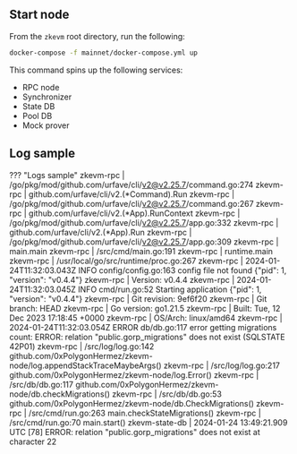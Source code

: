 ## Start node

From the `zkevm` root directory, run the following:

```sh
docker-compose -f mainnet/docker-compose.yml up
```

This command spins up the following services:

- RPC node
- Synchronizer
- State DB
- Pool DB
- Mock prover

## Log sample

???     "Logs sample"
        zkevm-rpc         | /go/pkg/mod/github.com/urfave/cli/v2@v2.25.7/command.go:274
        zkevm-rpc         | github.com/urfave/cli/v2.(*Command).Run
        zkevm-rpc         | /go/pkg/mod/github.com/urfave/cli/v2@v2.25.7/command.go:267
        zkevm-rpc         | github.com/urfave/cli/v2.(*App).RunContext
        zkevm-rpc         | /go/pkg/mod/github.com/urfave/cli/v2@v2.25.7/app.go:332
        zkevm-rpc         | github.com/urfave/cli/v2.(*App).Run
        zkevm-rpc         | /go/pkg/mod/github.com/urfave/cli/v2@v2.25.7/app.go:309
        zkevm-rpc         | main.main
        zkevm-rpc         | /src/cmd/main.go:191
        zkevm-rpc         | runtime.main
        zkevm-rpc         | /usr/local/go/src/runtime/proc.go:267
        zkevm-rpc         | 2024-01-24T11:32:03.043Z INFO config/config.go:163 config file not found {"pid": 1, "version": "v0.4.4"}
        zkevm-rpc         | Version:      v0.4.4
        zkevm-rpc         | 2024-01-24T11:32:03.045Z INFO cmd/run.go:52 Starting application {"pid": 1, "version": "v0.4.4"}
        zkevm-rpc         | Git revision: 9ef6f20
        zkevm-rpc         | Git branch:   HEAD
        zkevm-rpc         | Go version:   go1.21.5
        zkevm-rpc         | Built:        Tue, 12 Dec 2023 17:18:45 +0000
        zkevm-rpc         | OS/Arch:      linux/amd64
        zkevm-rpc         | 2024-01-24T11:32:03.054Z ERROR db/db.go:117 error getting migrations count: ERROR: relation "public.gorp_migrations" does not exist (SQLSTATE 42P01)
        zkevm-rpc         | /src/log/log.go:142 github.com/0xPolygonHermez/zkevm-node/log.appendStackTraceMaybeArgs()
        zkevm-rpc         | /src/log/log.go:217 github.com/0xPolygonHermez/zkevm-node/log.Error()
        zkevm-rpc         | /src/db/db.go:117 github.com/0xPolygonHermez/zkevm-node/db.checkMigrations()
        zkevm-rpc         | /src/db/db.go:53 github.com/0xPolygonHermez/zkevm-node/db.CheckMigrations()
        zkevm-rpc         | /src/cmd/run.go:263 main.checkStateMigrations()
        zkevm-rpc         | /src/cmd/run.go:70 main.start()
        zkevm-state-db    | 2024-01-24 13:49:21.909 UTC [78] ERROR:  relation "public.gorp_migrations" does not exist at character 22